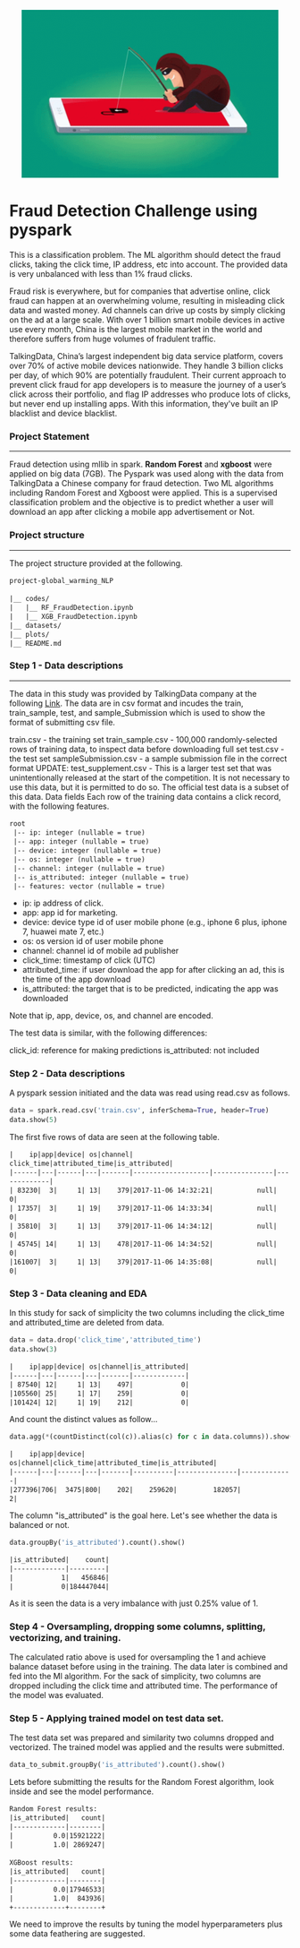 <p align="center">
  <img width="460" height="300" src="assets/tenor.gif" >
</p>


# Fraud Detection Challenge using pyspark

This is a classification problem. The ML algorithm should detect the fraud clicks, taking the click time, IP address, etc into account. The provided data is very unbalanced with less than 1% fraud clicks.

Fraud risk is everywhere, but for companies that advertise online, click fraud can happen at an overwhelming volume, resulting in misleading click data and wasted money. Ad channels can drive up costs by simply clicking on the ad at a large scale. With over 1 billion smart mobile devices in active use every month, China is the largest
mobile market in the world and therefore suffers from huge volumes of fradulent traffic.

TalkingData, China’s largest independent big data service platform, covers over 70% of active mobile devices nationwide. They handle 3 billion clicks per day, of which 90% are potentially fraudulent. Their current approach to prevent click fraud for app developers is to measure the journey of a user’s click across their portfolio, and flag IP addresses who produce lots of clicks, but never end up installing apps. With this information, they've built an IP blacklist and device blacklist.

### Project Statement
---
Fraud detection using mllib in spark. **Random Forest** and **xgboost** were applied on big data (7GB).
The Pyspark was used along with the data from TalkingData a Chinese company for fraud detection. Two ML algorithms including Random Forest and Xgboost were applied. This is a supervised classification problem and the objective is to predict whether a user will download an app after clicking a mobile app advertisement or Not.

### Project structure
---
The project structure provided at the following.
```
project-global_warming_NLP
    
|__ codes/
|   |__ RF_FraudDetection.ipynb
|   |__ XGB_FraudDetection.ipynb   
|__ datasets/
|__ plots/
|__ README.md
```

### Step 1 - Data descriptions
---
The data in this study was provided by TalkingData company at the following [Link](https://www.kaggle.com/c/talkingdata-adtracking-fraud-detection/data).
The data are in csv format and incudes the train, train_sample, test, and sample_Submission which is used to show the format of submitting csv file.

train.csv - the training set
train_sample.csv - 100,000 randomly-selected rows of training data, to inspect data before downloading full set
test.csv - the test set
sampleSubmission.csv - a sample submission file in the correct format
UPDATE: test_supplement.csv - This is a larger test set that was unintentionally released at the start of the competition. It is not necessary to use this data, but it is permitted to do so. The official test data is a subset of this data.
Data fields
Each row of the training data contains a click record, with the following features.
```
root
 |-- ip: integer (nullable = true)
 |-- app: integer (nullable = true)
 |-- device: integer (nullable = true)
 |-- os: integer (nullable = true)
 |-- channel: integer (nullable = true)
 |-- is_attributed: integer (nullable = true)
 |-- features: vector (nullable = true)
```

* ip: ip address of click.
* app: app id for marketing.
* device: device type id of user mobile phone (e.g., iphone 6 plus, iphone 7, huawei mate 7, etc.)
* os: os version id of user mobile phone
* channel: channel id of mobile ad publisher
* click_time: timestamp of click (UTC)
* attributed_time: if user download the app for after clicking an ad, this is the time of the app download
* is_attributed: the target that is to be predicted, indicating the app was downloaded

Note that ip, app, device, os, and channel are encoded.

The test data is similar, with the following differences:

click_id: reference for making predictions
is_attributed: not included


### Step 2 - Data descriptions
A pyspark session initiated and the data was read using read.csv as follows.

```python
data = spark.read.csv('train.csv', inferSchema=True, header=True)
data.show(5)
```
The first five rows of data are seen at the following table.
```
|    ip|app|device| os|channel|         click_time|attributed_time|is_attributed|
|------|---|------|---|-------|-------------------|---------------|-------------|
| 83230|  3|     1| 13|    379|2017-11-06 14:32:21|           null|            0|
| 17357|  3|     1| 19|    379|2017-11-06 14:33:34|           null|            0|
| 35810|  3|     1| 13|    379|2017-11-06 14:34:12|           null|            0|
| 45745| 14|     1| 13|    478|2017-11-06 14:34:52|           null|            0|
|161007|  3|     1| 13|    379|2017-11-06 14:35:08|           null|            0|
```

### Step 3 - Data cleaning and EDA
In this study for sack of simplicity the two columns including the click_time and attributed_time are deleted from data.
```python
data = data.drop('click_time','attributed_time')
data.show(3)
```
```
|    ip|app|device| os|channel|is_attributed|
|------|---|------|---|-------|-------------|
| 87540| 12|     1| 13|    497|            0|
|105560| 25|     1| 17|    259|            0|
|101424| 12|     1| 19|    212|            0|
```
And count the distinct values as follow...
```python
data.agg(*(countDistinct(col(c)).alias(c) for c in data.columns)).show()
```
```
|    ip|app|device| os|channel|click_time|attributed_time|is_attributed|
|------|---|------|---|-------|----------|---------------|-------------|
|277396|706|  3475|800|    202|    259620|         182057|            2|
```
The column "is_attributed" is the goal here. Let's see whether the data is balanced or not.

```python
data.groupBy('is_attributed').count().show()
```
```
|is_attributed|    count|
|-------------|---------|
|            1|   456846|
|            0|184447044|
```
As it is seen the data is a very imbalance with just 0.25% value of 1.

### Step 4 - Oversampling, dropping some columns, splitting, vectorizing, and training.
The calculated ratio above is used for oversampling the 1 and achieve balance dataset before using in the training.
The data later is combined and fed into the Ml algorithm.
For the sack of simplicity, two columns are dropped including the click time and attributed time.
The performance of the model was evaluated.

### Step 5 - Applying trained model on test data set.
The test data set was prepared and similarity two columns dropped and vectorized. The trained model was applied and the results were submitted.
```python
data_to_submit.groupBy('is_attributed').count().show()
```
Lets before submitting the results for the Random Forest algorithm, look inside and see the model performance.
```
Random Forest results:
|is_attributed|   count|
|-------------|--------|
|          0.0|15921222|
|          1.0| 2869247|

XGBoost results:
|is_attributed|   count|
|-------------|--------|
|          0.0|17946533|
|          1.0|  843936|
+-------------+--------+
```
 We need to improve the results by tuning the model hyperparameters plus some data feathering are suggested.



